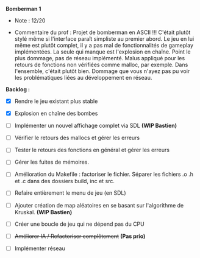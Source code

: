**Bomberman 1**
- Note : 12/20

- Commentaire du prof :
Projet de bomberman en ASCII !!! C'était plutôt stylé même si l'interface paraît simpliste au premier abord. Le jeu en lui même est plutôt complet, il y a pas mal de fonctionnalités de gameplay implémentées. La seule qui manque est l'explosion en chaîne. Point le plus dommage, pas de réseau implémenté. Malus appliqué pour les retours de fonctions non vérifiées comme malloc, par exemple. Dans l'ensemble, c'était plutôt bien. Dommage que vous n'ayez pas pu voir les problématiques liées au développement en réseau.


**Backlog :**
- [x] Rendre le jeu existant plus stable
- [x] Explosion en chaîne des bombes
- [ ] Implémenter un nouvel affichage complet via SDL __(WIP Bastien)__
- [ ] Vérifier le retours des mallocs et gérer les erreurs
- [ ] Tester le retours des fonctions en général et gérer les erreurs
- [ ] Gérer les fuites de mémoires.
- [ ] Amélioration du Makefile : factoriser le fichier. Séparer les fichiers .o .h et .c dans des dossiers build, inc et src.
- [ ] Refaire entièrement le menu de jeu (en SDL)
- [ ] Ajouter création de map aléatoires en se basant sur l'algorithme de Kruskal. __(WIP Bastien)__
- [ ] Créer une boucle de jeu qui ne dépend pas du CPU
- [ ] ~~Améliorer IA / Refactoriser complêtement~~ __(Pas prio)__
- [ ] Implémenter réseau

